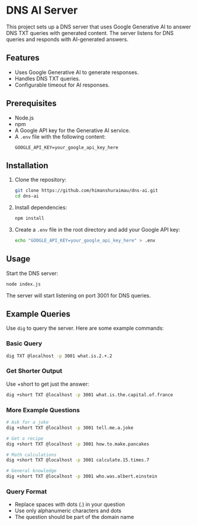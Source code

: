# DNS AI Server

This project sets up a DNS server that uses Google Generative AI to answer DNS TXT queries with generated content. The server listens for DNS queries and responds with AI-generated answers.

## Features

- Uses Google Generative AI to generate responses.
- Handles DNS TXT queries.
- Configurable timeout for AI responses.

## Prerequisites

- Node.js
- npm
- A Google API key for the Generative AI service.
- A `.env` file with the following content:
  ```
  GOOGLE_API_KEY=your_google_api_key_here
  ```

## Installation

1. Clone the repository:
   ```sh
   git clone https://github.com/himanshuraimau/dns-ai.git
   cd dns-ai
   ```

2. Install dependencies:
   ```sh
   npm install
   ```

3. Create a `.env` file in the root directory and add your Google API key:
   ```sh
   echo "GOOGLE_API_KEY=your_google_api_key_here" > .env
   ```

## Usage

Start the DNS server:
```sh
node index.js
```

The server will start listening on port 3001 for DNS queries.

## Example Queries

Use `dig` to query the server. Here are some example commands:

### Basic Query
```sh
dig TXT @localhost -p 3001 what.is.2.+.2
```

### Get Shorter Output
Use +short to get just the answer:
```sh
dig +short TXT @localhost -p 3001 what.is.the.capital.of.france
```

### More Example Questions
```sh
# Ask for a joke
dig +short TXT @localhost -p 3001 tell.me.a.joke

# Get a recipe
dig +short TXT @localhost -p 3001 how.to.make.pancakes

# Math calculations
dig +short TXT @localhost -p 3001 calculate.15.times.7

# General knowledge
dig +short TXT @localhost -p 3001 who.was.albert.einstein
```

### Query Format
- Replace spaces with dots (.) in your question
- Use only alphanumeric characters and dots
- The question should be part of the domain name

